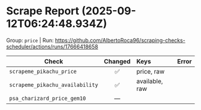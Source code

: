# Scrape Report (2025-09-12T06:24:48.934Z)

Group: `price`  |  Run: https://github.com/AlbertoRoca96/scraping-checks-scheduler/actions/runs/17666418658

| Check | Changed | Keys | Error |
|---|:---:|:--|:--|
| `scrapeme_pikachu_price` | ✅ | price, raw |  |
| `scrapeme_pikachu_availability` | ✅ | available, raw |  |
| `psa_charizard_price_gem10` | — |  |  |
